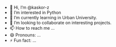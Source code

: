 - 👋 Hi, I’m @kaskor-z
- 👀 I’m interested in Python
- 🌱 I’m currently learning in Urban University.
- 💞️ I’m looking to collaborate on interesting projects.
- 📫 How to reach me ...
- 😄 Pronouns: ...
- ⚡ Fun fact: ...

<!---
kaskor-z/kaskor-z is a ✨ special ✨ repository because its `README.md` (this file) appears on your GitHub profile.
You can click the Preview link to take a look at your changes.
--->
